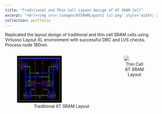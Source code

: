 ```yaml
---
title: "Traditional and Thin Cell Layout Design of 6T SRAM Cell"
excerpt: "<br/><img src='/images/6TSRAMLayout1 (1).png' style='width: 250px;'>"
collection: portfolio
---
```

Replicated the layout design of traditional and thin cell SRAM cells using Virtuoso
Layout XL environment with successful DRC and LVS checks. Process node 180nm.

<div style="display: flex; justify-content: center;">
    <figure style="margin-right: 20px;">
        <img src='/images/6TSRAMLayout1 (1).png' style="width: 50%;">
        <figcaption style="text-align: center;">Traditional 6T SRAM Layout</figcaption>
    </figure>
    <figure>
        <img src='/images/2D_SRAM_LayoutGithub' style="width: 100%;">
        <figcaption style="text-align: center;">Thin Cell 6T SRAM Layout</figcaption>
    </figure>
</div>

